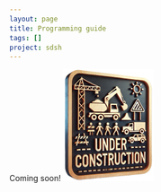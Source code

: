 ```yaml
---
layout: page
title: Programming guide
tags: []
project: sdsh
---
```


Coming soon!
![](/images/under-construction.png)
